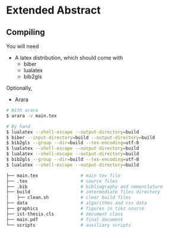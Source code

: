 # Extended Abstract

## Compiling

You will need
+ A latex distribution, which should come with
   * biber
   * lualatex
   * bib2gls

Optionally,
+ Arara


```bash
# With arara
$ arara -v main.tex

# By hand
$ lualatex --shell-escape --output-directory=build
$ biber --input-directory=build --output-directory=build
$ bib2gls --group --dir=build --tex-encoding=utf-8
$ lualatex --shell-escape --output-directory=build
$ lualatex --shell-escape --output-directory=build
$ bib2gls --group --dir=build --tex-encoding=utf-8
$ lualatex --shell-escape --output-directory=build
```

```bash
├── main.tex                # main tex file
├── .tex                    # source files
├── .bib                    # bibliography and nomenclature
├── build                   # imtermediate files directory
│   ├── clean.sh            # clear build files
├── data                    # algorithms and csv data
├── graphics                # figures in tikz source
├── ist-thesis.cls          # document class
├── main.pdf                # final document
└── scripts                 # auxiliary scripts
```
